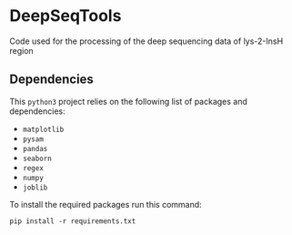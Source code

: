 # DeepSeqTools
Code used for the processing of the deep sequencing data of lys-2-InsH region


## Dependencies

This `python3` project relies on the following list of packages and dependencies:
- `matplotlib`
- `pysam`
- `pandas`
- `seaborn`
- `regex`
- `numpy`
- `joblib`

To install the required packages run this command:

`pip install -r requirements.txt`
